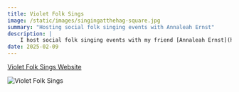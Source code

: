 ```yaml
---
title: Violet Folk Sings
image: /static/images/singingatthehag-square.jpg
summary: "Hosting social folk singing events with Annaleah Ernst"
description: |
    I host social folk singing events with my friend [Annaleah Ernst](https://www.instagram.com/annaleahdoesart/) under the name [Violet Folk Sings](https://www.violetfolksings.org/). Singing together in community is such a joy. Annaleah and I are passionate about creating welcoming and friendly singing spaces.
date: 2025-02-09
---
```

<a href="https://www.violetfolksings.org/" class="button">Violet Folk Sings Website</a>

<img src="/static/images/violet.jpg" alt="Violet Folk Sings">